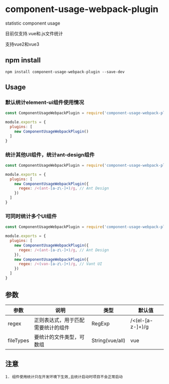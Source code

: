# component-usage-webpack-plugin
statistic component usage

目前仅支持.vue和.js文件统计

支持vue2和vue3

## npm install
```
npm install component-usage-webpack-plugin --save-dev
```

## Usage

### 默认统计element-ui组件使用情况

```js
const ComponentUsageWebpackPlugin = require('component-usage-webpack-plugin');

module.exports = {
  plugins: [
    new ComponentUsageWebpackPlugin()
  ]
}
```

### 统计其他UI组件，统计ant-design组件

```js
const ComponentUsageWebpackPlugin = require('component-usage-webpack-plugin');

module.exports = {
  plugins: [
    new ComponentUsageWebpackPlugin({
      regex: /<(ant-[a-z\-]+)/g, // Ant Design
    })
  ]
}
```

### 可同时统计多个UI组件

```js
const ComponentUsageWebpackPlugin = require('component-usage-webpack-plugin');

module.exports = {
  plugins: [
    new ComponentUsageWebpackPlugin({
      regex: /<(ant-[a-z\-]+)/g, // Ant Design
    }),
    new ComponentUsageWebpackPlugin({
      regex: /<(van-[a-z\-]+)/g, // Vant UI
    })
  ]
}
```

## 参数

| 参数 | 说明 | 类型 | 默认值 |
| --- | --- | --- | --- |
| regex | 正则表达式，用于匹配需要统计的组件 | RegExp | /<(el-[a-z-]+)/g |
| fileTypes | 要统计的文件类型，可数组 | String(vue/all) | vue |

## 注意

    1. 组件使用统计只在开发环境下生效,且统计启动时项目不会正常启动

